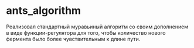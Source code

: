 # ants_algorithm
Реализовал стандартный муравьиный алгоритм со своим дополнением в виде функции-регулятора для того, чтобы количество нового фермента было более чувствительным к длине пути.
